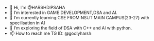- 👋 Hi, I’m @HARSHDIPSAHA
- 👀 I’m interested in GAME DEVELOPMENT,DSA and AI.
- 🌱 I’m currently learning CSE FROM NSUT MAIN CAMPUS(23-27) with specilisation in AI
- 💞️ I’m exploring the field of DSA with C++ and AI with python.
- 📫 How to reach me TG ID: @godlyharsh

<!---
HARSHDIPSAHA/HARSHDIPSAHA is a ✨ special ✨ repository because its `README.md` (this file) appears on your GitHub profile.
You can click the Preview link to take a look at your changes.
--->
